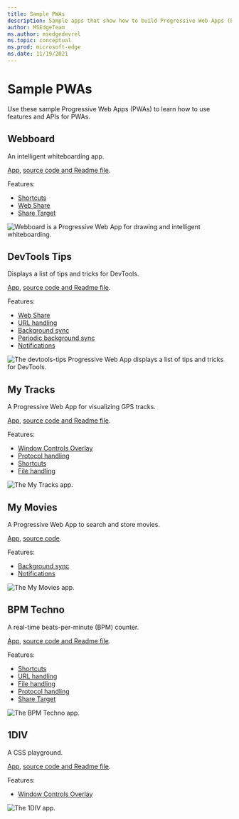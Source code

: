 ```yaml
---
title: Sample PWAs
description: Sample apps that show how to build Progressive Web Apps (PWAs).
author: MSEdgeTeam
ms.author: msedgedevrel
ms.topic: conceptual
ms.prod: microsoft-edge
ms.date: 11/19/2021
---
```

# Sample PWAs

Use these sample Progressive Web Apps (PWAs) to learn how to use features and APIs for PWAs.


<!-- ====================================================================== -->
## Webboard

An intelligent whiteboarding app.

[App](https://webboard.app/), [source code and Readme file](https://github.com/pwa-builder/web-whiteboard).

Features:

*  [Shortcuts](how-to/shortcuts.md)
*  [Web Share](how-to/share.md#sharing-content)
*  [Share Target](how-to/share.md#receiving-shared-content)

![Webboard is a Progressive Web App for drawing and intelligent whiteboarding.](./media/webboard.png)


<!-- ====================================================================== -->
## DevTools Tips

Displays a list of tips and tricks for DevTools.

[App](https://devtoolstips.org), [source code and Readme file](https://github.com/captainbrosset/devtools-tips).

Features:

*  [Web Share](how-to/share.md#sharing-content)
*  [URL handling](how-to/handle-urls.md)
*  [Background sync](how-to/background-syncs.md#use-the-background-sync-api-to-synchronize-data-with-the-server)
*  [Periodic background sync](how-to/background-syncs.md#use-the-periodic-background-sync-api-to-regularly-get-fresh-content)
*  [Notifications](how-to/notifications-badges.md#display-notifications-in-the-action-center)

![The devtools-tips Progressive Web App displays a list of tips and tricks for DevTools.](./media/devtools-tips.png)


<!-- ====================================================================== -->
## My Tracks

A Progressive Web App for visualizing GPS tracks.

[App](https://captainbrosset.github.io/mytracks/), [source code and Readme file](https://github.com/captainbrosset/mytracks).

Features:

*  [Window Controls Overlay](how-to/window-controls-overlay.md)
*  [Protocol handling](how-to/handle-protocols.md)
*  [Shortcuts](how-to/shortcuts.md)
*  [File handling](how-to/handle-files.md)

![The My Tracks app.](./media/my-tracks.png)


<!-- ====================================================================== -->
## My Movies

A Progressive Web App to search and store movies.

[App](https://quirky-rosalind-ac1e65.netlify.app/), [source code](https://github.com/captainbrosset/movies-db-pwa).<!-- todo: link to readme -->

Features:

*  [Background sync](how-to/background-syncs.md#use-the-background-sync-api-to-synchronize-data-with-the-server)
*  [Notifications](how-to/notifications-badges.md#display-notifications-in-the-action-center)

![The My Movies app.](./media/my-movies.png)


<!-- ====================================================================== -->
## BPM Techno

A real-time beats-per-minute (BPM) counter.

[App](https://bpmtech.no/), [source code and Readme file](https://github.com/webmaxru/bpm-counter).

Features:

*  [Shortcuts](how-to/shortcuts.md)
*  [URL handling](how-to/handle-urls.md)
*  [File handling](how-to/handle-files.md)
*  [Protocol handling](how-to/handle-protocols.md)
*  [Share Target](how-to/share.md#receiving-shared-content)

![The BPM Techno app.](./media/bpm-techno.png)


<!-- ====================================================================== -->
## 1DIV

A CSS playground.

[App](https://microsoftedge.github.io/Demos/1DIV/dist/), [source code and Readme file](https://github.com/MicrosoftEdge/Demos/tree/main/1DIV).

Features:

*  [Window Controls Overlay](how-to/window-controls-overlay.md)

![The 1DIV app.](./media/1div-demo.png)
